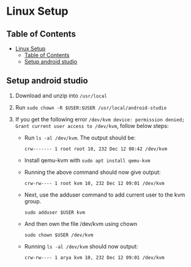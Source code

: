 # Linux Setup

## Table of Contents

- [Linux Setup](#linux-setup)
  - [Table of Contents](#table-of-contents)
  - [Setup android studio](#setup-android-studio)

## Setup android studio

1. Download and unzip into `/usr/local`
2. Run `sudo chown -R $USER:$USER /usr/local/android-studio`
3. If you get the following error `/dev/kvm device: permission denied; Grant current user access to /dev/kvm`, follow below steps:

   - Run `ls -al /dev/kvm`. The output should be:

     `crw------- 1 root root 10, 232 Dec 12 08:42 /dev/kvm`

   - Install qemu-kvm with `sudo apt install qemu-kvm`
   - Running the above command should now give output:

     `crw-rw---- 1 root kvm 10, 232 Dec 12 09:01 /dev/kvm`

   - Next, use the adduser command to add current user to the kvm group.

     `sudo adduser $USER kvm`

   - And then own the file /dev/kvm using chown

     `sudo chown $USER /dev/kvm`

   - Running `ls -al /dev/kvm` should now output:

     `crw-rw---- 1 arya kvm 10, 232 Dec 12 09:01 /dev/kvm`
